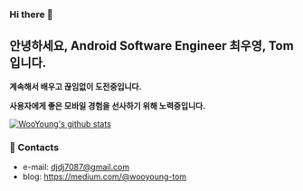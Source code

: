 ### Hi there 👋  

## 안녕하세요, Android Software Engineer 최우영, Tom 입니다.

__계속해서 배우고 끊임없이 도전중입니다.__

__사용자에게 좋은 모바일 경험을 선사하기 위해 노력중입니다.__

[![WooYoung's github stats](https://github-readme-stats.vercel.app/api?username=wooyoung-tom&count_private=true&show_icons=true&theme=onedark)](https://github.com/wooyoung-tom)

### 🤙 Contacts
- e-mail: djdj7087@gmail.com
- blog: https://medium.com/@wooyoung-tom

<!--
**wooyoung-tom/wooyoung-tom** is a ✨ _special_ ✨ repository because its `README.md` (this file) appears on your GitHub profile.

Here are some ideas to get you started:

🔭 I’m currently working on ...
- 
- 👯 I’m looking to collaborate on ...
- 🤔 I’m looking for help with ...
- 💬 Ask me about ...
- 📫 How to reach me: ...
- 😄 Pronouns: ...
- ⚡ Fun fact: ...
-->
